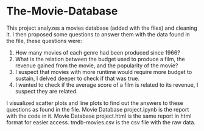 # The-Movie-Database
This project analyzes a movies database (added with the files) and cleaning it. I then proposed some questions to answer them with the data found in the file,
these questions were:
1. How many movies of each genre had been produced since 1966?
2. What is the relation between the budget used to produce a film, the revenue gained from the movie, and the popularity of the movie?
3. I suspect that movies with more runtime would require more budget to sustain, I delved deeper to check if that was true.
4. I wanted to check if the average score of a film is related to its revenue, I suspect they are related.

I visualized scatter plots and line plots to find out the answers to these questions as found in the file. 
Movie Database project.ipynb is the report with the code in it. 
Movie Database project.html is the same report in html format for easier access. 
tmdb-movies.csv is the csv file with the raw data.
